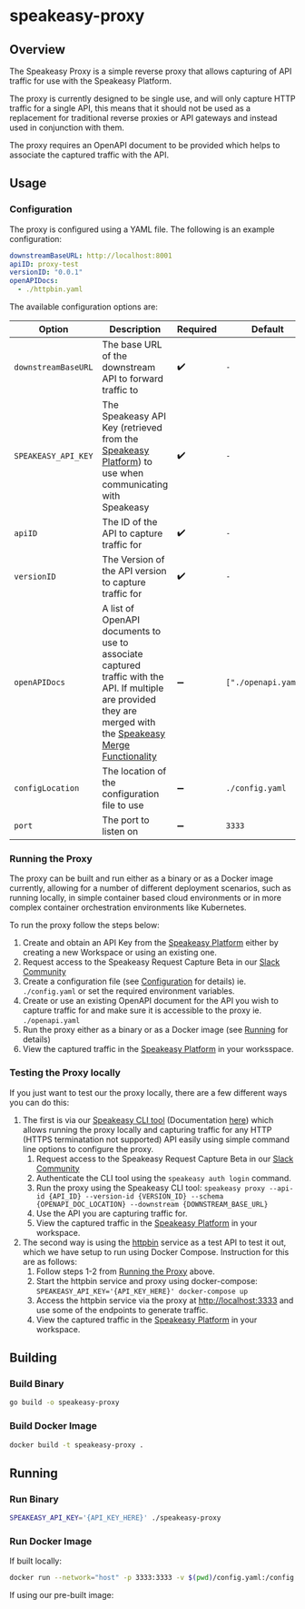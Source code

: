 # speakeasy-proxy

## Overview

The Speakeasy Proxy is a simple reverse proxy that allows capturing of API traffic for use with the Speakeasy Platform.

The proxy is currently designed to be single use, and will only capture HTTP traffic for a single API, this means that it should not be used as a replacement for traditional reverse proxies or API gateways and instead used in conjunction with them.

The proxy requires an OpenAPI document to be provided which helps to associate the captured traffic with the API.

## Usage

### Configuration

The proxy is configured using a YAML file. The following is an example configuration:

```yaml
downstreamBaseURL: http://localhost:8001
apiID: proxy-test
versionID: "0.0.1"
openAPIDocs:
  - ./httpbin.yaml
```

The available configuration options are:

| Option              | Description                                                                                                                                                                                                                          | Required           | Default              | Location                                      |
| ------------------- | ------------------------------------------------------------------------------------------------------------------------------------------------------------------------------------------------------------------------------------ | ------------------ | -------------------- | --------------------------------------------- |
| `downstreamBaseURL` | The base URL of the downstream API to forward traffic to                                                                                                                                                                             | :heavy_check_mark: | `-`                  | Config File or `DOWNSTREAM_BASE_URL` env var  |
| `SPEAKEASY_API_KEY` | The Speakeasy API Key (retrieved from the [Speakeasy Platform](https://app.speakeasyapi.dev/)) to use when communicating with Speakeasy                                                                                              | :heavy_check_mark: | `-`                  | `SPEAKEASY_API_KEY` env var only              |
| `apiID`             | The ID of the API to capture traffic for                                                                                                                                                                                             | :heavy_check_mark: | `-`                  | Config File or `SPEAKEASY_API_ID` env var     |
| `versionID`         | The Version of the API version to capture traffic for                                                                                                                                                                                | :heavy_check_mark: | `-`                  | Config File or `SPEAKEASY_VERSION_ID` env var |
| `openAPIDocs`       | A list of OpenAPI documents to use to associate captured traffic with the API. If multiple are provided they are merged with the [Speakeasy Merge Functionality](https://github.com/speakeasy-api/speakeasy/blob/main/docs/merge.md) | :heavy_minus_sign: | `["./openapi.yaml"]` | Config File or `OPENAPI_DOCS` env var         |
| `configLocation`    | The location of the configuration file to use                                                                                                                                                                                        | :heavy_minus_sign: | `./config.yaml`      | `CONFIG_LOCATION` env var only                |
| `port`              | The port to listen on                                                                                                                                                                                                                | :heavy_minus_sign: | `3333`               | Config File or `PORT` env var                 |

### Running the Proxy

The proxy can be built and run either as a binary or as a Docker image currently, allowing for a number of different deployment scenarios, such as running locally, in simple container based cloud environments or in more complex container orchestration environments like Kubernetes.

To run the proxy follow the steps below:

1. Create and obtain an API Key from the [Speakeasy Platform](https://app.speakeasyapi.dev/) either by creating a new Workspace or using an existing one.
2. Request access to the Speakeasy Request Capture Beta in our [Slack Community](https://join.slack.com/t/speakeasy-dev/shared_invite/zt-1eih279u9-uahunmIavQZJpiGmEIqYbA)
3. Create a configuration file (see [Configuration](#configuration) for details) ie. `./config.yaml` or set the required environment variables.
4. Create or use an existing OpenAPI document for the API you wish to capture traffic for and make sure it is accessible to the proxy ie. `./openapi.yaml`
5. Run the proxy either as a binary or as a Docker image (see [Running](#running) for details)
6. View the captured traffic in the [Speakeasy Platform](https://app.speakeasyapi.dev/) in your worksspace.

### Testing the Proxy locally

If you just want to test our the proxy locally, there are a few different ways you can do this:

1. The first is via our [Speakeasy CLI tool](https://github.com/speakeasy-api/speakeasy) (Documentation [here](https://github.com/speakeasy-api/speakeasy/blob/main/docs/proxy.md)) which allows running the proxy locally and capturing traffic for any HTTP (HTTPS terminatation not supported) API easily using simple command line options to configure the proxy.
   1. Request access to the Speakeasy Request Capture Beta in our [Slack Community](https://join.slack.com/t/speakeasy-dev/shared_invite/zt-1eih279u9-uahunmIavQZJpiGmEIqYbA)
   2. Authenticate the CLI tool using the `speakeasy auth login` command.
   3. Run the proxy using the Speakeasy CLI tool: `speakeasy proxy --api-id {API_ID} --version-id {VERSION_ID} --schema {OPENAPI_DOC_LOCATION} --downstream {DOWNSTREAM_BASE_URL}`
   4. Use the API you are capturing traffic for.
   5. View the captured traffic in the [Speakeasy Platform](https://app.speakeasyapi.dev/) in your workspace.
2. The second way is using the [httpbin](https://httpbin.org/) service as a test API to test it out, which we have setup to run using Docker Compose. Instruction for this are as follows:
   1. Follow steps 1-2 from [Running the Proxy](#running-the-proxy) above.
   2. Start the httpbin service and proxy using docker-compose: `SPEAKEASY_API_KEY='{API_KEY_HERE}' docker-compose up`
   3. Access the httpbin service via the proxy at <http://localhost:3333> and use some of the endpoints to generate traffic.
   4. View the captured traffic in the [Speakeasy Platform](https://app.speakeasyapi.dev/) in your workspace.

## Building

### Build Binary

```bash
go build -o speakeasy-proxy
```

### Build Docker Image

```bash
docker build -t speakeasy-proxy .
```

## Running

### Run Binary

```bash
SPEAKEASY_API_KEY='{API_KEY_HERE}' ./speakeasy-proxy
```

### Run Docker Image

If built locally:

```bash
docker run --network="host" -p 3333:3333 -v $(pwd)/config.yaml:/config.yaml -v $(pwd)/httpbin.yaml:/httpbin.yaml -e SPEAKEASY_API_KEY='{API_KEY_HERE}' speakeasy-proxy
```

If using our pre-built image:

```bash
```

